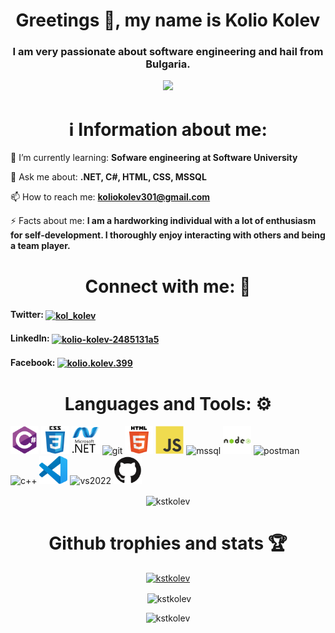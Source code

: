 <h1 align="center">Greetings 👋, my name is Kolio Kolev</h1>
<h3 align="center">I am very passionate about software engineering and hail from Bulgaria.</h3>

<p width="800" align="center">
  <img src="https://animated-gif-creator.com/images/01/seo-for-chat-bots-chatbots-life_46.gif">
</p>

<h1 align="center">ℹ Information about me: </h1>

🌱 I’m currently learning: **Sofware engineering at Software University**

💬 Ask me about: **.NET, C#, HTML, CSS, MSSQL**

📫 How to reach me: **koliokolev301@gmail.com**

⚡ Facts about me: **I am a hardworking individual with a lot of enthusiasm for self-development. I thoroughly enjoy interacting with others and being a team player.**

<h1 align="center">Connect with me: 🤝</h1>
    <h4> 
      Twitter:  
      <a href="https://twitter.com/kol_kolev" target="blank">
        <img align="center" src="https://raw.githubusercontent.com/rahuldkjain/github-profile-readme-generator/master/src/images/icons/Social/twitter.svg" alt="kol_kolev" height="24" width="24" />
      </a>
    </h4>
    <h4>
      LinkedIn:
      <a href="https://linkedin.com/in/kolio-kolev-2485131a5" target="blank">
        <img align="center" src="https://raw.githubusercontent.com/rahuldkjain/github-profile-readme-generator/master/src/images/icons/Social/linked-in-alt.svg" alt="kolio-kolev-2485131a5" height="24" width="24" />
      </a>
    </h4>
    <h4>
      Facebook:
        <a href="https://fb.com/kolio.kolev.399" target="blank">
          <img align="center" src="https://raw.githubusercontent.com/rahuldkjain/github-profile-readme-generator/master/src/images/icons/Social/facebook.svg" alt="kolio.kolev.399" height="24" width="24" />
        </a>
    </h4>
    
<h1 align="center">Languages and Tools: ⚙</h1>
<p align="left"> 
  <img  src="https://raw.githubusercontent.com/devicons/devicon/master/icons/csharp/csharp-original.svg" alt="csharp" width="45" height="45"/> 
  <img src="https://raw.githubusercontent.com/devicons/devicon/master/icons/css3/css3-original-wordmark.svg" alt="css3" width="45" height="45"/> 
  <img src="https://raw.githubusercontent.com/devicons/devicon/master/icons/dot-net/dot-net-original-wordmark.svg" alt="dotnet" width="45" height="45"/>
  <img src="https://www.vectorlogo.zone/logos/git-scm/git-scm-icon.svg" alt="git" width="45" height="45"/> 
  <img src="https://raw.githubusercontent.com/devicons/devicon/master/icons/html5/html5-original-wordmark.svg" alt="html5" width="45" height="45"/>
  <img src="https://raw.githubusercontent.com/devicons/devicon/master/icons/javascript/javascript-original.svg" alt="javascript" width="45" height="45"/> 
  <img src="https://www.svgrepo.com/show/303229/microsoft-sql-server-logo.svg" alt="mssql" width="45" height="45"/> 
  <img src="https://raw.githubusercontent.com/devicons/devicon/master/icons/nodejs/nodejs-original-wordmark.svg" alt="nodejs" width="45" height="45"/>
  <img src="https://www.vectorlogo.zone/logos/getpostman/getpostman-icon.svg" alt="postman" width="45" height="45"/>
  <img src="https://raw.githubusercontent.com/isocpp/logos/master/cpp_logo.png" alt="c++" width="45" height="48"/>
  <img src="https://github.com/devicons/devicon/blob/master/icons/vscode/vscode-original.svg" alt="vscode" width="45" height="45"/>
  <img src="https://upload.wikimedia.org/wikipedia/commons/thumb/2/2c/Visual_Studio_Icon_2022.svg/2048px-Visual_Studio_Icon_2022.svg.png" alt="vs2022" width="45" height="45"/>
  <img src="https://github.com/devicons/devicon/blob/master/icons/github/github-original.svg" alt="github" width="45" height="45"/>
</p>

<p align="center">
  <img align="center" src="https://github-readme-stats.vercel.app/api/top-langs?username=kstkolev&show_icons=true&locale=en&layout=compact" alt="kstkolev" />
</p>

<h1 align="center">Github trophies and stats 🏆 </h1>
<p align="center"> <a href="https://github.com/ryo-ma/github-profile-trophy"><img src="https://github-profile-trophy.vercel.app/?username=kstkolev" alt="kstkolev" /></a> </p>
<p align="center">&nbsp;<img align="center" src="https://github-readme-stats.vercel.app/api?username=kstkolev&show_icons=true&locale=en" alt="kstkolev" /></p>
<p align="center"><img src="https://github-readme-streak-stats.herokuapp.com/?user=kstkolev&" alt="kstkolev" /></p>
